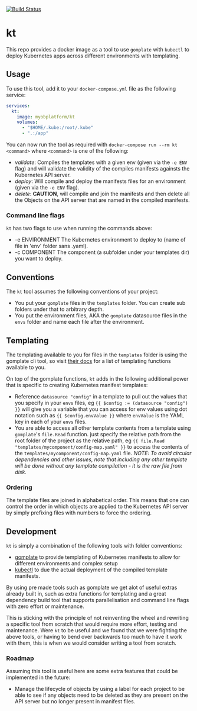 [![Build Status](https://travis-ci.org/MYOB-Technology/kt.svg?branch=master)](https://travis-ci.org/MYOB-Technology/kt)

# kt

This repo provides a docker image as a tool to use `gomplate` with `kubectl` to deploy Kubernetes apps across different environments with templating.

## Usage

To use this tool, add it to your `docker-compose.yml` file as the following service:

```yaml
services:
  kt:
    image: myobplatform/kt
    volumes:
      - "$HOME/.kube:/root/.kube"
      - ".:/app"
```

You can now run the tool as required with `docker-compose run --rm kt <command>` where `<command>` is one of the following:

* *validate*: Compiles the templates with a given env (given via the `-e ENV` flag) and will validate the validity of the compiles manifests againsts the Kubernetes API server.
* *deploy*: Will compile and deploy the manifests files for an environment (given via the `-e ENV` flag).
* *delete*: **CAUTION**, will compile and join the manifests and then delete all the Objects on the API server that are named in the compiled manifests.

### Command line flags

`kt` has two flags to use when running the commands above:

* -e ENVIRONMENT  The Kubernetes environment to deploy to (name of file in 'env' folder sans .yaml).
* -c COMPONENT  The component (a subfolder under your templates dir) you want to deploy.

## Conventions

The `kt` tool assumes the following conventions of your project:

* You put your `gomplate` files in the `templates` folder. You can create sub folders under that to arbitrary depth.
* You put the environment files, AKA the `gomplate` datasource files in the `envs` folder and name each file after the environment.

## Templating

The templating available to you for files in the `templates` folder is using the gomplate cli tool, so visit [their docs](https://gomplate.hairyhenderson.ca/syntax/) for a list of templating functions available to you.

On top of the gomplate functions, `kt` adds in the following additional power that is specific to creating Kubernetes manifest templates:

* Reference `datasource "config"` in a template to pull out the values that you specify in your `envs` files, eg `{{ $config := (datasource "config") }}` will give you a variable that you can access for env values using dot notation such as `{{ $config.envValue }}` where `envValue` is the YAML key in each of your `envs` files.
* You are able to access all other template contents from a template using `gomplate`'s `file.Read` function. just specify the relative path from the root folder of the project as the relative path, eg `{{ file.Read "templates/mycomponent/config-map.yaml" }}` to access the contents of the `templates/mycomponent/config-map.yaml` file. _NOTE: To avoid circular dependencies and other issues, note that including any other template will be done without any template compilation - it is the raw file from disk._

### Ordering

The template files are joined in alphabetical order. This means that one can control the order in which objects are applied to the Kubernetes API server by simply prefixing files with numbers to force the ordering.

## Development

`kt` is simply a combination of the following tools with folder conventions:

* [gomplate](https://gomplate.hairyhenderson.ca/) to provide templating of Kubernetes manifests to allow for different environments and complex setup
* [kubectl](https://kubernetes.io/docs/tasks/tools/install-kubectl/) to due the actual deployment of the compiled template manifests.

By using pre made tools such as gomplate we get alot of useful extras already built in, such as extra functions for templating and a great dependency build tool that supports parallelisation and command line flags with zero effort or maintenance.

This is sticking with the principle of not reinventing the wheel and rewriting a specific tool from scratch that would require more effort, testing and maintenance. Were `kt` to be useful and we found that we were fighting the above tools, or having to bend over backwards too much to have it work with them, this is when we would consider writing a tool from scratch.


### Roadmap

Assuming this tool is useful here are some extra features that could be implemented in the future:

* Manage the lifecycle of objects by using a label for each project to be able to see if any objects need to be deleted as they are present on the API server but no longer present in manifest files.
